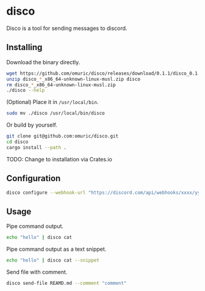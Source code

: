 # disco

Disco is a tool for sending messages to discord.

## Installing

Download the binary directly.

```bash
wget https://github.com/omuric/disco/releases/download/0.1.1/disco_0.1.1_x86_64-unknown-linux-musl.zip
unzip disco_*_x86_64-unknown-linux-musl.zip disco
rm disco_*_x86_64-unknown-linux-musl.zip
./disco --help
```

(Optional) Place it in `/usr/local/bin`.

```bash
sudo mv ./disco /usr/local/bin/disco
```

Or build by yourself.

```bash
git clone git@github.com:omuric/disco.git
cd disco
cargo install --path .
```

TODO: Change to installation via Crates.io

## Configuration

```bash
disco configure --webhook-url "https://discord.com/api/webhooks/xxxx/yyyy"
```

## Usage

Pipe command output.

```bash
echo "hello" | disco cat
```

Pipe command output as a text snippet.

```bash
echo "hello" | disco cat --snippet
```

Send file with comment.

```bash
disco send-file REAMD.md --comment "comment"
```
